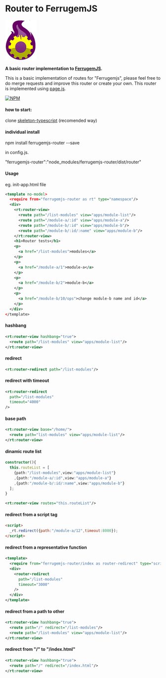 # Router to FerrugemJS

![Ferrugem router logo](/assets/img/router-fjs.png) 


**A basic router implementation to [FerrugemJS](https://github.com/ferrugemjs/library).**

This is a basic implementation of routes for "Ferrugemjs", please feel free to do merge requests and improve this router or create your own.
This router is implemented using [page.js](https://visionmedia.github.io/page.js/).

[![NPM](https://nodei.co/npm/ferrugemjs-router.png?downloads=true&downloadRank=true&stars=true)](https://nodei.co/npm/ferrugemjs-router/)

#### how to start:
clone
[skeleton-typescript](https://github.com/ferrugemjs/skeleton-typescript) (recomended way)

#### individual install

npm install ferrugemjs-router --save

in config.js.

"ferrugemjs-router":"node_modules/ferrugemjs-router/dist/router"

#### Usage

eg. init-app.html file

``` xml
<template no-model>
  <require from="ferrugemjs-router as rt" type="namespace"/>
  <div>
    <rt:router-view>
      <route path="/list-modules" view="apps/module-list"/>
      <route path="/module-a/:id" view="apps/module-a"/>
      <route path="/module-b/:id" view="apps/module-b"/>
      <route path="/module-b/:id/:name" view="apps/module-b"/>
    </rt:router-view> 
    <h1>Router tests</h1>
    <p>
      <a href="/list-modules">modules</a>
    </p>
    <p>
      <a href="/module-a/1">module-a</a>
    </p>
    <p>
      <a href="/module-b/2">module-b</a>
    </p>
    <p>
      <a href="/module-b/10/ops">change module-b name and id</a>
    </p> 
  </div>
</template>
```

#### hashbang

``` xml
<rt:router-view hashbang="true">
  <route path="/list-modules" view="apps/module-list"/>
</rt:router-view> 
```

#### redirect

``` xml
<rt:router-redirect path="/list-modules"/>
```

#### redirect with timeout

``` xml
<rt:router-redirect 
  path="/list-modules"
  timeout="4000"
/>
```

#### base path

``` xml
<rt:router-view base="/home/">
  <route path="list-modules" view="apps/module-list"/>
</rt:router-view>
```

#### dinamic route list

``` typescript
constructor(){
  this.routeList = [
    {path:"/list-modules",view:"apps/module-list"}
    ,{path:"/module-a/:id",view:"apps/module-a"}
    ,{path:"/module-b/:id/:name",view:"apps/module-b"}
  ];
}

```

``` xml
<rt:router-view routes="this.routeList"/>
```


#### redirect from a script tag

``` html
<script>
  _rt.redirect({path:"/module-a/12",timeout:8000});
</script>
```


#### redirect from a representative function

``` xml
<template>
  <require from="ferrugemjs-router/index as router-redirect" type="script"/>
  <div>
    <router-redirect 
      path="/list-modules"
      timeout="3000"
    />
  </div>
</template>
```

#### redirect from a path to other

``` xml
<rt:router-view hashbang="true">
  <route path="/" redirect="/list-modules"/>
  <route path="/list-modules" view="apps/module-list"/>
</rt:router-view> 
```

#### redirect from "/" to "/index.html"

``` xml
<rt:router-view hashbang="true">
  <route path="/" redirect="/index.html"/>
</rt:router-view> 
```
